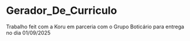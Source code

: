 # Gerador_De_Curriculo
Trabalho feit com a Koru em parceria com o Grupo Boticário para entrega no dia 01/09/2025
